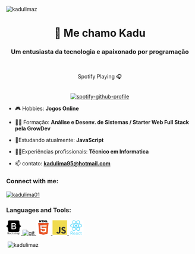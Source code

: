 <p align="left"> <img src="https://komarev.com/ghpvc/?username=kadulimaz&label=Profile%20views&color=0e75b6&style=flat" alt="kadulimaz" /> </p>
<h1 align="center">👋  Me chamo Kadu</h1>
<h3 align="center">Um entusiasta da tecnologia e apaixonado por programação</h3>



&nbsp;<div align="center">Spotify Playing 🎧</div>
&nbsp;<div align="center">

  [![spotify-github-profile](https://spotify-github-profile.vercel.app/api/view?uid=22gjkwipqsp722fu6jabz6pjy&cover_image=true&theme=novatorem&show_offline=false&background_color=121212&interchange=false&bar_color=53b14f&bar_color_cover=false)](https://spotify-github-profile.vercel.app/api/view?uid=22gjkwipqsp722fu6jabz6pjy&redirect=true)
</div>

- 🎮 Hobbies: **Jogos Online**

- 🧑‍🎓 Formação: **Análise e Desenv. de Sistemas / Starter Web Full Stack pela GrowDev**

- 🧠Estudando atualmente: **JavaScript**

- 🧑‍💻Experiências profissionais: **Técnico em Informatica**

- 📫 contato: **kadulima95@hotmail.com**

<h3 align="left">Connect with me:</h3>
<p align="left">
<a href="https://linkedin.com/in/kadulima01" target="blank"><img align="center" src="https://raw.githubusercontent.com/rahuldkjain/github-profile-readme-generator/master/src/images/icons/Social/linked-in-alt.svg" alt="kadulima01" height="30" width="40" /></a>
</p>

<h3 align="left">Languages and Tools:</h3>
<p align="left"> <a href="https://getbootstrap.com" target="_blank" rel="noreferrer"> <img src="https://raw.githubusercontent.com/devicons/devicon/master/icons/bootstrap/bootstrap-plain-wordmark.svg" alt="bootstrap" width="40" height="40"/> </a> <a href="https://git-scm.com/" target="_blank" rel="noreferrer"> <img src="https://www.vectorlogo.zone/logos/git-scm/git-scm-icon.svg" alt="git" width="40" height="40"/> </a> <a href="https://www.w3.org/html/" target="_blank" rel="noreferrer"> <img src="https://raw.githubusercontent.com/devicons/devicon/master/icons/html5/html5-original-wordmark.svg" alt="html5" width="40" height="40"/> </a> <a href="https://developer.mozilla.org/en-US/docs/Web/JavaScript" target="_blank" rel="noreferrer"> <img src="https://raw.githubusercontent.com/devicons/devicon/master/icons/javascript/javascript-original.svg" alt="javascript" width="40" height="40"/> </a> <a href="https://reactjs.org/" target="_blank" rel="noreferrer"> <img src="https://raw.githubusercontent.com/devicons/devicon/master/icons/react/react-original-wordmark.svg" alt="react" width="40" height="40"/> </a> </p>

<p>&nbsp;<img align="center" src="https://github-readme-stats.vercel.app/api?username=kadulimaz&show_icons=true&locale=en" alt="kadulimaz" /></p>


